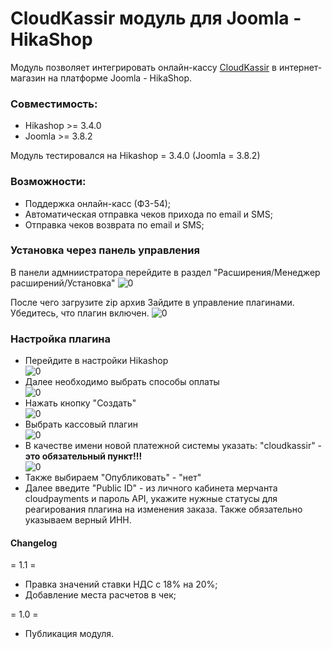 # CloudKassir модуль для Joomla - HikaShop
Модуль позволяет интегрировать онлайн-кассу [CloudKassir](https://cloudkassir.ru/) в интернет-магазин на платформе Joomla - HikaShop.

### Совместимость:
- Hikashop >= 3.4.0
- Joomla >= 3.8.2

Модуль тестировался на Hikashop = 3.4.0 (Joomla = 3.8.2)

### Возможности:
- Поддержка онлайн-касс (ФЗ-54);
- Автоматическая отправка чеков прихода по email и SMS;
- Отправка чеков возврата по email и SMS;


### Установка через панель управления
В панели адмниистратора перейдите в раздел "Расширения/Менеджер расширений/Установка"
![0](pics/0.png)

После чего загрузите zip архив
 Зайдите в управление плагинами. Убедитесь, что плагин включен.
![0](pics/9.png)


### Настройка плагина
- Перейдите в настройки Hikashop  
![0](pics/1.png)
- Далее необходимо выбрать способы оплаты   
![0](pics/2.png)
- Нажать кнопку "Создать"  
![0](pics/3.png)
- Выбрать  кассовый плагин  
![0](pics/4.png)
- В качестве имени новой платежной системы указать: "cloudkassir" - **это обязательный пункт!!!**   
![0](pics/5.png)
- Также выбираем "Опубликовать" - "нет"
- Далее введите "Public ID" - из личного кабинета мерчанта cloudpayments и пароль API, укажите нужные статусы для реагирования плагина на изменения заказа. Также обязательно указываем верный ИНН.  

#### Changelog

= 1.1 =
* Правка значений ставки НДС с 18% на 20%;  
* Добавление места расчетов в чек;  

= 1.0 =
* Публикация модуля.
